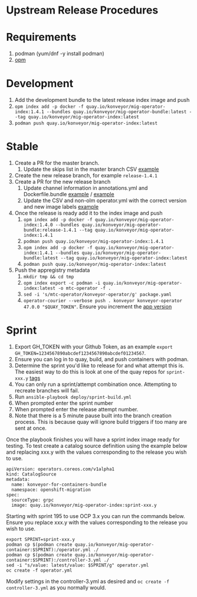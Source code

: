 # Upstream Release Procedures
# Requirements
1. podman (yum/dnf -y install podman)
1. [opm](https://github.com/operator-framework/operator-registry)

# Development
1. Add the development bundle to the latest release index image and push
  1. `opm index add -p docker -f quay.io/konveyor/mig-operator-index:1.4.1 --bundles quay.io/konveyor/mig-operator-bundle:latest --tag quay.io/konveyor/mig-operator-index:latest`
  1. `podman push quay.io/konveyor/mig-operator-index:latest`

# Stable
1. Create a PR for the master branch.
   1. Update the skips list in the master branch CSV [example](https://github.com/konveyor/mig-operator/pull/460)
1. Create the new release branch, for example `release-1.4.1`
1. Create a PR for the new release branch
   1. Update channel information in annotations.yml and Dockerfile.bundle [example](https://github.com/konveyor/mig-operator/pull/463) / [example](https://github.com/konveyor/mig-operator/pull/461)
   1. Update the CSV  and non-olm operator.yml with the correct version and new image labels [example](https://github.com/konveyor/mig-operator/pull/461)
1. Once the release is ready add it to the index image and push
   1. `opm index add -p docker -f quay.io/konveyor/mig-operator-index:1.4.0 --bundles quay.io/konveyor/mig-operator-bundle:release-1.4.1 --tag quay.io/konveyor/mig-operator-index:1.4.1`
   1. `podman push quay.io/konveyor/mig-operator-index:1.4.1`
   1. `opm index add -p docker -f quay.io/konveyor/mig-operator-index:1.4.1 --bundles quay.io/konveyor/mig-operator-bundle:latest --tag quay.io/konveyor/mig-operator-index:latest`
   1. `podman push quay.io/konveyor/mig-operator-index:latest`
1. Push the appregistry metadata
   1. `mkdir tmp && cd tmp`
   1. `opm index export -c podman -i quay.io/konveyor/mig-operator-index:latest -o mtc-operator -f .`
   1. `sed -i 's/mtc-operator/konveyor-operator/g' package.yaml`
   1. `operator-courier --verbose push . konveyor konveyor-operator 47.0.0 "$QUAY_TOKEN"`. Ensure you increment the [app version](https://quay.io/application/konveyor/konveyor-operator)

# Sprint
1. Export GH_TOKEN with your Github Token, as an example `export GH_TOKEN=1234567890abcdef1234567890abcdef01234567`.
1. Ensure you can log in to quay, build, and push containers with podman.
1. Determine the sprint you'd like to release for and what attempt this is. The easiest way to do this is look at one of the quay repos for `sprint-xxx.y` [tags](https://quay.io/repository/konveyor/mig-operator-container?tab=tags)
1. You can only run a sprint/attempt combination once. Attempting to recreate branches will fail.
1. Run `ansible-playbook deploy/sprint-build.yml`
1. When prompted enter the sprint number
1. When prompted enter the release attempt number.
1. Note that there is a 5 minute pause built into the branch creation process. This is because quay will ignore build triggers if too many are sent at once.

Once the playbook finishes you will have a sprint index image ready for testing. To test create a catalog source definition using the example below and replacing xxx.y with the values corresponding to the release you wish to use.
```
apiVersion: operators.coreos.com/v1alpha1
kind: CatalogSource
metadata:
  name: konveyor-for-containers-bundle
  namespace: openshift-migration
spec:
  sourceType: grpc
  image: quay.io/konveyor/mig-operator-index:sprint-xxx.y
```

Starting with sprint 195 to use OCP 3.x you can run the commands below. Ensure you replace xxx.y with the values corresponding to the release you wish to use.
```
export SPRINT=sprint-xxx.y
podman cp $(podman create quay.io/konveyor/mig-operator-container:$SPRINT):/operator.yml ./
podman cp $(podman create quay.io/konveyor/mig-operator-container:$SPRINT):/controller-3.yml ./
sed -i "s/value: latest/value: $SPRINT/g" operator.yml
oc create -f operator.yml
```

Modify settings in the controller-3.yml as desired and `oc create -f controller-3.yml` as you normally would.
